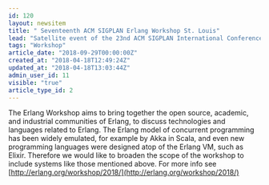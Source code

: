```yaml
---
id: 120
layout: newsitem
title: " Seventeenth ACM SIGPLAN Erlang Workshop St. Louis"
lead: "Satellite event of the 23nd ACM SIGPLAN International Conference on Functional Programming (ICFP 2018), September 23 - 29, 2018 "
tags: "Workshop"
article_date: "2018-09-29T00:00:00Z"
created_at: "2018-04-18T12:49:24Z"
updated_at: "2018-04-18T13:03:44Z"
admin_user_id: 11
visible: "true"
article_type_id: 2
---
```


The Erlang Workshop aims to bring together the open source, academic, and industrial communities of Erlang, to discuss technologies and languages related to Erlang. The Erlang model of concurrent programming has been widely emulated, for example by Akka in Scala, and even new programming languages were designed atop of the Erlang VM, such as Elixir. Therefore we would like to broaden the scope of the workshop to include systems like those mentioned above. For more info see [http://erlang.org/workshop/2018/](http://erlang.org/workshop/2018/)
